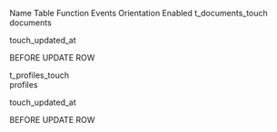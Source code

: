 Name	Table	Function	Events	Orientation	Enabled	
t_documents_touch	
documents

touch_updated_at

BEFORE UPDATE
ROW


t_profiles_touch	
profiles

touch_updated_at

BEFORE UPDATE
ROW